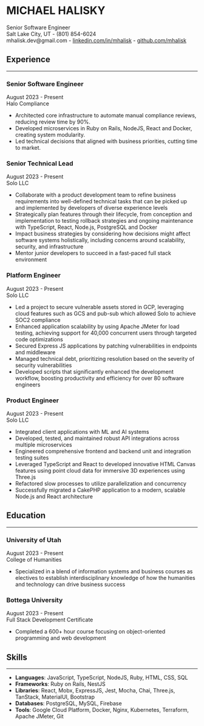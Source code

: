 # MICHAEL HALISKY

<div class="main-header">
   <div> 
      <span class="main-header-title">Senior Software Engineer</span>
   </div>
   <div> 
      <span>Salt Lake City, UT -</span>
      <span>(801) 854-6024</span>
   </div>
   <span>
      <span>mhalisk.dev@gmail.com -</span>
      <span><a href="https://linkedin.com/in/mhalisk" target="_blank">linkedin.com/in/mhalisk</a> -</span>
      <span><a href="https://github.com/mhalisk" target="_blank">github.com/mhalisk</a></span>
   </span>
</div>

## Experience

---

<div class="content-header">
   <h3>Senior Software Engineer</h3>
   <span class="date">August 2023 - Present</span>
</div>
<div>
   <span class="company">Halo Compliance</span>
</div>

- Architected core infrastructure to automate manual compliance reviews, reducing review time by 90%.
- Developed microservices in Ruby on Rails, NodeJS, React and Docker, creating system modularity.
- Led technical decisions that aligned with business priorities, cutting time to market.

<div class="content-header">
   <h3>Senior Technical Lead</h3>
   <span class="date">August 2023 - Present</span>
</div>
<div>
   <span class="company">Solo LLC</span>
</div>

- Collaborate with a product development team to refine business requirements into well-defined technical tasks that can be picked up and implemented by developers of diverse experience levels
- Strategically plan features through their lifecycle, from conception and implementation to testing rollback strategies and ongoing maintenance with TypeScript, React, Node.js, PostgreSQL and Docker
- Impact business strategies by considering how decisions might affect software systems holistically, including concerns around scalability, security, and infrastructure
- Mentor junior developers to succeed in a fast-paced full stack environment

<div class="content-header">
   <h3>Platform Engineer</h3>
   <span class="date">August 2023 - Present</span>
</div>
<div>
   <span class="company">Solo LLC</span>
</div>

- Led a project to secure vulnerable assets stored in GCP, leveraging cloud features such as GCS and pub-sub which allowed Solo to achieve SOC2 compliance
- Enhanced application scalability by using Apache JMeter for load testing, achieving support for 40,000 concurrent users through targeted code optimizations
- Secured Express JS applications by patching vulnerabilities in endpoints and middleware
- Managed technical debt, prioritizing resolution based on the severity of security vulnerabilities
- Developed scripts that significantly enhanced the development workflow, boosting productivity and efficiency for over 80 software engineers

<div class="content-header">
   <h3>Product Engineer</h3>
   <span class="date">August 2023 - Present</span>
</div>
<div>
   <span class="company">Solo LLC</span>
</div>

- Integrated client applications with ML and AI systems
- Developed, tested, and maintained robust API integrations across multiple microservices
- Engineered comprehensive frontend and backend unit and integration testing suites
- Leveraged TypeScript and React to developed innovative HTML Canvas features using point cloud data for immersive 3D experiences using Three.js
- Refactored slow processes to utilize parallelization and concurrency
- Successfully migrated a CakePHP application to a modern, scalable Node.js and React architecture

## Education

---

<div class="content-header">
   <h3>University of Utah</h3>
   <span class="date">August 2023 - Present</span>
</div>
<div>
   <span class="company">College of Humanities</span>
</div>

- Specialized in a blend of information systems and business courses as electives to establish interdisciplinary knowledge of how the humanities and technology can drive business success

<div class="content-header">
   <h3>Bottega University</h3>
   <span class="date">August 2023 - Present</span>
</div>
<div>
   <span class="company">Full Stack Development Certificate</span>
</div>

- Completed a 600+ hour course focusing on object-oriented programming and web development

## Skills

---

- **Languages**: JavaScript, TypeScript, NodeJS, Ruby, HTML, CSS, SQL
- **Frameworks**: Ruby on Rails, NestJS
- **Libraries**: React, Mobx, ExpressJS, Jest, Mocha, Chai, Three.js, TanStack, MaterialUI, Bootstrap
- **Databases**: PostgreSQL, MySQL, Firebase
- **Tools**: Google Cloud Platform, Docker, Nginx, Kubernetes, Terraform, Apache JMeter, Git
